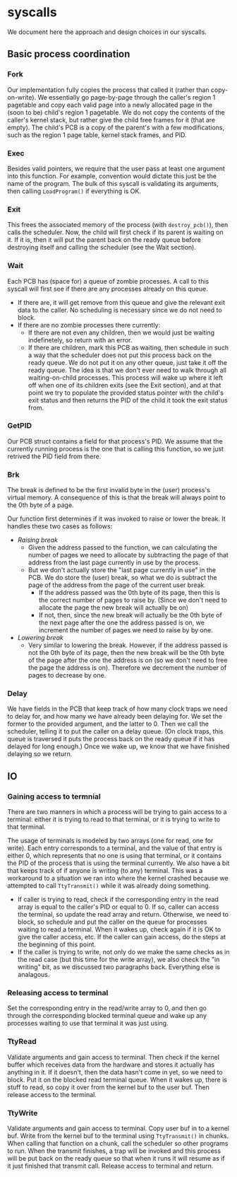 # syscalls

We document here the approach and design choices in our syscalls.

## Basic process coordination

### Fork
Our implementation fully copies the process that called it (rather than copy-on-write).
We essentially go page-by-page through the caller's region 1 pagetable and copy each 
valid page into a newly allocated page in the (soon to be) child's region 1 pagetable.
We do not copy the contents of the caller's kernel stack, but rather give the child free
frames for it (that are empty). The child's PCB is a copy of the parent's with a few 
modifications, such as the region 1 page table, kernel stack frames, and PID.

### Exec
Besides valid pointers, we require that the user pass at least one argument into this 
function. For example, convention would dictate this just be the name of the program. 
The bulk of this syscall is validating its arguments, then calling `LoadProgram()` if 
everything is OK.

### Exit
This frees the associated memory of the process (with `destroy_pcb()`), then calls the 
scheduler. Now, the child will first check if its parent is waiting on it. If it is, 
then it will put the parent back on the ready queue before destroying itself and 
calling the scheduler (see the Wait section).

### Wait
Each PCB has (space for) a queue of zombie processes. A call to this syscall will first
see if there are any processes already on this queue. 
- If there are, it will get remove from this queue and give the relevant exit data to 
the caller. No scheduling is necessary since we do not need to block.
- If there are no zombie processes there currently:
    - If there are not even any children, then we would just be waiting indefinetely, so
    return with an error.
    - If there are children, mark this PCB as waiting, then schedule in such a way that 
    the scheduler does not put this process back on the ready queue. We do not put it 
    on any other queue, just take it off the ready queue. The idea is that we don't ever
    need to walk through all waiting-on-child processes. This process will wake up where 
    it left off when one of its children exits (see the Exit section), and at that point 
    we try to populate the provided status pointer with the child's exit status and then 
    returns the PID of the child it took the exit status from.

### GetPID
Our PCB struct contains a field for that process's PID. We assume that the 
currently running process is the one that is calling this function, so we just 
retrived the PID field from there.

### Brk
The break is defined to be the first invalid byte in the (user) process's virtual memory.
A consequence of this is that the break will always point to the 0th byte of a page.

Our function first determines if it was invoked to raise or lower the break. It handles these
two cases as follows:
- *Raising break*
    - Given the address passed to the function, we can calculating the number of pages 
    we need to allocate by subtracting the page of that address from the last page 
    currently in use by the process.
    - But we don't actually store the "last page currently in use" in the PCB. We do 
    store the (user) break, so what we do is subtract the page of the address from the 
    page of the current user break. 
        - If the address passed was the 0th byte of its page, then this is the correct 
        number of pages to raise by. (Since we don't need to allocate the page the new
        break will actually be on)
        - If not, then, since the new break will actually be the 0th byte of the next 
        page after the one the address passed is on, we increment the number of pages
        we need to raise by by one.
- *Lowering break*
    - Very similar to lowering the break. However, if the address passed is not the 0th 
    byte of its page, then the new break will be the 0th byte of the page after the one 
    the address is on (so we don't need to free the page the address is on). Therefore 
    we decrement the number of pages to decrease by one.
    
### Delay
We have fields in the PCB that keep track of how many clock traps we need to delay for, 
and how many we have already been delaying for. We set the former to the provided argument,
and the latter to 0. Then we call the scheduler, telling it to put the caller on a delay
queue. (On clock traps, this queue is traversed it puts the process back on the ready 
queue if it has delayed for long enough.) Once we wake up, we know that we have finished 
delaying so we return.

## IO 

### Gaining access to termnial
There are two manners in which a process will be trying to gain access to a terminal: either 
it is trying to read to that terminal, or it is trying to write to that terminal. 

The usage of terminals is modeled by two arrays (one for read, one for write). Each entry 
corresponds to a terminal, and the value of that entry is either 0, which represents that 
no one is using that terminal, or it contains the PID of the process that is using the terminal
currently. We also have a bit that keeps track of if anyone is writing (to any) terminal. 
This was a workaround to a situation we ran into where the kernel crashed because we attempted
to call `TtyTransmit()` while it was already doing something. 

- If caller is trying to read, check if the corresponding entry in the read array is equal to 
the caller's PID or equal to 0. If so, caller can access the terminal, so update the read 
array and return. Otherwise, we need to block, so schedule and put the caller on the queue 
for processes waiting to read a terminal. When it wakes up, check again if it is OK to give 
the caller access, etc. If the caller can gain access, do the steps at the beginning of this 
point.
- If the caller is trying to write, not only do we make the same checks as in the read case
(but this time for the write array), we also check the "in writing" bit, as we discussed 
two paragraphs back. Everything else is analagous.

### Releasing access to terminal
Set the corresponding entry in the read/write array to 0, and then go through the corresponding
blocked terminal queue and wake up any processes waiting to use that terminal it was just 
using.

### TtyRead
Validate arguments and gain access to terminal. Then check if the kernel buffer which receives
data from the hardware and stores it actually has anything in it. If it doesn't, then the 
data hasn't come in yet, so we need to block. Put it on the blocked read terminal queue. 
When it wakes up, there is stuff to read, so copy it over from the kernel buf to the user buf.
Then release access to the terminal.

### TtyWrite
Validate arguments and gain access to terminal. Copy user buf in to a kernel buf. Write from 
the kernel buf to the terminal using `TtyTransmit()` in chunks. When calling that function 
on a chunk, call the scheduler so other programs to run. When the transmit finishes, a trap 
will be invoked and this process will be put back on the ready queue so that when it runs it
will resume as if it just finished that transmit call. Release access to terminal and return.
